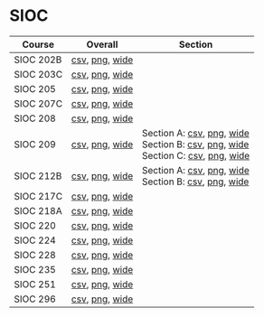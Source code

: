 # SIOC

| Course | Overall | Section |
| ------ | ------- | ------- |
| SIOC 202B | [csv](https://github.com/UCSD-Historical-Enrollment-Data/2024Spring/blob/main/overall/SIOC%20202B.csv), [png](https://raw.githubusercontent.com/UCSD-Historical-Enrollment-Data/2024Spring/main/plot_overall/SIOC%20202B.png), [wide](https://raw.githubusercontent.com/UCSD-Historical-Enrollment-Data/2024Spring/main/plot_overall_wide/SIOC%20202B.png) |  |
| SIOC 203C | [csv](https://github.com/UCSD-Historical-Enrollment-Data/2024Spring/blob/main/overall/SIOC%20203C.csv), [png](https://raw.githubusercontent.com/UCSD-Historical-Enrollment-Data/2024Spring/main/plot_overall/SIOC%20203C.png), [wide](https://raw.githubusercontent.com/UCSD-Historical-Enrollment-Data/2024Spring/main/plot_overall_wide/SIOC%20203C.png) |  |
| SIOC 205 | [csv](https://github.com/UCSD-Historical-Enrollment-Data/2024Spring/blob/main/overall/SIOC%20205.csv), [png](https://raw.githubusercontent.com/UCSD-Historical-Enrollment-Data/2024Spring/main/plot_overall/SIOC%20205.png), [wide](https://raw.githubusercontent.com/UCSD-Historical-Enrollment-Data/2024Spring/main/plot_overall_wide/SIOC%20205.png) |  |
| SIOC 207C | [csv](https://github.com/UCSD-Historical-Enrollment-Data/2024Spring/blob/main/overall/SIOC%20207C.csv), [png](https://raw.githubusercontent.com/UCSD-Historical-Enrollment-Data/2024Spring/main/plot_overall/SIOC%20207C.png), [wide](https://raw.githubusercontent.com/UCSD-Historical-Enrollment-Data/2024Spring/main/plot_overall_wide/SIOC%20207C.png) |  |
| SIOC 208 | [csv](https://github.com/UCSD-Historical-Enrollment-Data/2024Spring/blob/main/overall/SIOC%20208.csv), [png](https://raw.githubusercontent.com/UCSD-Historical-Enrollment-Data/2024Spring/main/plot_overall/SIOC%20208.png), [wide](https://raw.githubusercontent.com/UCSD-Historical-Enrollment-Data/2024Spring/main/plot_overall_wide/SIOC%20208.png) |  |
| SIOC 209 | [csv](https://github.com/UCSD-Historical-Enrollment-Data/2024Spring/blob/main/overall/SIOC%20209.csv), [png](https://raw.githubusercontent.com/UCSD-Historical-Enrollment-Data/2024Spring/main/plot_overall/SIOC%20209.png), [wide](https://raw.githubusercontent.com/UCSD-Historical-Enrollment-Data/2024Spring/main/plot_overall_wide/SIOC%20209.png) | Section A: [csv](https://github.com/UCSD-Historical-Enrollment-Data/2024Spring/blob/main/section/SIOC%20209_A.csv), [png](https://raw.githubusercontent.com/UCSD-Historical-Enrollment-Data/2024Spring/main/plot_section/SIOC%20209_A.png), [wide](https://raw.githubusercontent.com/UCSD-Historical-Enrollment-Data/2024Spring/main/plot_section_wide/SIOC%20209_A.png)<br>Section B: [csv](https://github.com/UCSD-Historical-Enrollment-Data/2024Spring/blob/main/section/SIOC%20209_B.csv), [png](https://raw.githubusercontent.com/UCSD-Historical-Enrollment-Data/2024Spring/main/plot_section/SIOC%20209_B.png), [wide](https://raw.githubusercontent.com/UCSD-Historical-Enrollment-Data/2024Spring/main/plot_section_wide/SIOC%20209_B.png)<br>Section C: [csv](https://github.com/UCSD-Historical-Enrollment-Data/2024Spring/blob/main/section/SIOC%20209_C.csv), [png](https://raw.githubusercontent.com/UCSD-Historical-Enrollment-Data/2024Spring/main/plot_section/SIOC%20209_C.png), [wide](https://raw.githubusercontent.com/UCSD-Historical-Enrollment-Data/2024Spring/main/plot_section_wide/SIOC%20209_C.png) |
| SIOC 212B | [csv](https://github.com/UCSD-Historical-Enrollment-Data/2024Spring/blob/main/overall/SIOC%20212B.csv), [png](https://raw.githubusercontent.com/UCSD-Historical-Enrollment-Data/2024Spring/main/plot_overall/SIOC%20212B.png), [wide](https://raw.githubusercontent.com/UCSD-Historical-Enrollment-Data/2024Spring/main/plot_overall_wide/SIOC%20212B.png) | Section A: [csv](https://github.com/UCSD-Historical-Enrollment-Data/2024Spring/blob/main/section/SIOC%20212B_A.csv), [png](https://raw.githubusercontent.com/UCSD-Historical-Enrollment-Data/2024Spring/main/plot_section/SIOC%20212B_A.png), [wide](https://raw.githubusercontent.com/UCSD-Historical-Enrollment-Data/2024Spring/main/plot_section_wide/SIOC%20212B_A.png)<br>Section B: [csv](https://github.com/UCSD-Historical-Enrollment-Data/2024Spring/blob/main/section/SIOC%20212B_B.csv), [png](https://raw.githubusercontent.com/UCSD-Historical-Enrollment-Data/2024Spring/main/plot_section/SIOC%20212B_B.png), [wide](https://raw.githubusercontent.com/UCSD-Historical-Enrollment-Data/2024Spring/main/plot_section_wide/SIOC%20212B_B.png) |
| SIOC 217C | [csv](https://github.com/UCSD-Historical-Enrollment-Data/2024Spring/blob/main/overall/SIOC%20217C.csv), [png](https://raw.githubusercontent.com/UCSD-Historical-Enrollment-Data/2024Spring/main/plot_overall/SIOC%20217C.png), [wide](https://raw.githubusercontent.com/UCSD-Historical-Enrollment-Data/2024Spring/main/plot_overall_wide/SIOC%20217C.png) |  |
| SIOC 218A | [csv](https://github.com/UCSD-Historical-Enrollment-Data/2024Spring/blob/main/overall/SIOC%20218A.csv), [png](https://raw.githubusercontent.com/UCSD-Historical-Enrollment-Data/2024Spring/main/plot_overall/SIOC%20218A.png), [wide](https://raw.githubusercontent.com/UCSD-Historical-Enrollment-Data/2024Spring/main/plot_overall_wide/SIOC%20218A.png) |  |
| SIOC 220 | [csv](https://github.com/UCSD-Historical-Enrollment-Data/2024Spring/blob/main/overall/SIOC%20220.csv), [png](https://raw.githubusercontent.com/UCSD-Historical-Enrollment-Data/2024Spring/main/plot_overall/SIOC%20220.png), [wide](https://raw.githubusercontent.com/UCSD-Historical-Enrollment-Data/2024Spring/main/plot_overall_wide/SIOC%20220.png) |  |
| SIOC 224 | [csv](https://github.com/UCSD-Historical-Enrollment-Data/2024Spring/blob/main/overall/SIOC%20224.csv), [png](https://raw.githubusercontent.com/UCSD-Historical-Enrollment-Data/2024Spring/main/plot_overall/SIOC%20224.png), [wide](https://raw.githubusercontent.com/UCSD-Historical-Enrollment-Data/2024Spring/main/plot_overall_wide/SIOC%20224.png) |  |
| SIOC 228 | [csv](https://github.com/UCSD-Historical-Enrollment-Data/2024Spring/blob/main/overall/SIOC%20228.csv), [png](https://raw.githubusercontent.com/UCSD-Historical-Enrollment-Data/2024Spring/main/plot_overall/SIOC%20228.png), [wide](https://raw.githubusercontent.com/UCSD-Historical-Enrollment-Data/2024Spring/main/plot_overall_wide/SIOC%20228.png) |  |
| SIOC 235 | [csv](https://github.com/UCSD-Historical-Enrollment-Data/2024Spring/blob/main/overall/SIOC%20235.csv), [png](https://raw.githubusercontent.com/UCSD-Historical-Enrollment-Data/2024Spring/main/plot_overall/SIOC%20235.png), [wide](https://raw.githubusercontent.com/UCSD-Historical-Enrollment-Data/2024Spring/main/plot_overall_wide/SIOC%20235.png) |  |
| SIOC 251 | [csv](https://github.com/UCSD-Historical-Enrollment-Data/2024Spring/blob/main/overall/SIOC%20251.csv), [png](https://raw.githubusercontent.com/UCSD-Historical-Enrollment-Data/2024Spring/main/plot_overall/SIOC%20251.png), [wide](https://raw.githubusercontent.com/UCSD-Historical-Enrollment-Data/2024Spring/main/plot_overall_wide/SIOC%20251.png) |  |
| SIOC 296 | [csv](https://github.com/UCSD-Historical-Enrollment-Data/2024Spring/blob/main/overall/SIOC%20296.csv), [png](https://raw.githubusercontent.com/UCSD-Historical-Enrollment-Data/2024Spring/main/plot_overall/SIOC%20296.png), [wide](https://raw.githubusercontent.com/UCSD-Historical-Enrollment-Data/2024Spring/main/plot_overall_wide/SIOC%20296.png) |  |
